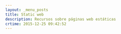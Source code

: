 ```yaml
---
layout: _menu_posts
title: Static web
description: Recursos sobre páginas web estáticas
crtime: 2015-12-25 09:42:52
---
```


